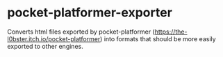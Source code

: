 # pocket-platformer-exporter
Converts html files exported by pocket-platformer (https://the-l0bster.itch.io/pocket-platformer) into formats that should be more easily exported to other engines.

